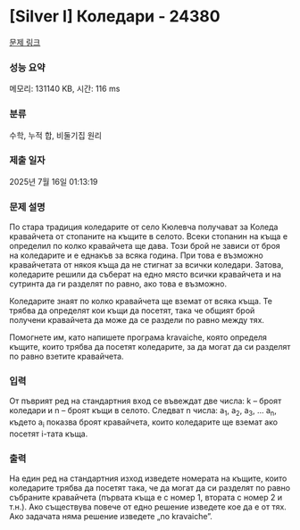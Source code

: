 # [Silver I] Коледари - 24380 

[문제 링크](https://www.acmicpc.net/problem/24380) 

### 성능 요약

메모리: 131140 KB, 시간: 116 ms

### 분류

수학, 누적 합, 비둘기집 원리

### 제출 일자

2025년 7월 16일 01:13:19

### 문제 설명

<p>По стара традиция коледарите от село Кюлевча получават за Коледа кравайчета от стопаните на къщите в селото. Всеки стопанин на къща е определил по колко кравайчета ще дава. Този брой не зависи от броя на коледарите и е еднакъв за всяка година. При това е възможно кравайчетата от някоя къща да не стигнат за всички коледари. Затова, коледарите решили да съберат на едно място всички кравайчета и на сутринта да ги разделят по равно, ако това е възможно.</p>

<p>Коледарите знаят по колко кравайчета ще вземат от всяка къща. Те трябва да определят кои къщи да посетят, така че общият брой получени кравайчета да може да се раздели по равно между тях.</p>

<p>Помогнете им, като напишете програма kravaiche, която определя къщите, които трябва да посетят коледарите, за да могат да си разделят по равно взетите кравайчета.</p>

### 입력 

 <p>От пъврият ред на стандартния вход се въвеждат две числа: k – броят коледари и n – броят къщи в селото. Следват n числа: a<sub>1</sub>, a<sub>2</sub>, a<sub>3</sub>, … a<sub>n</sub>, където a<sub>i</sub> показва броят кравайчета, които коледарите ще вземат ако посетят i-тата къща.</p>

### 출력 

 <p>На един ред на стандартния изход изведете номерата на къщите, които коледарите трябва да посетят така, че да могат да си разделят по равно събраните кравайчета (първата къща е с номер 1, втората с номер 2 и т.н.). Ако съществува повече от едно решение изведете кое да е от тях. Ако задачата няма решение изведете „no kravaiche”.</p>

